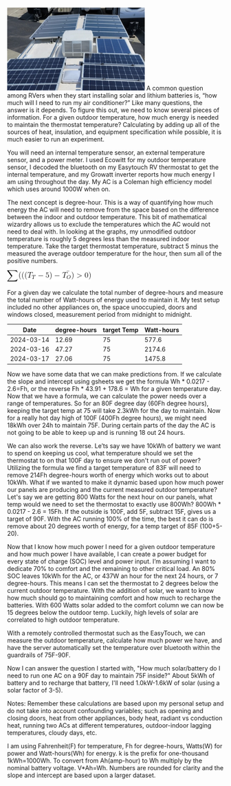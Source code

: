 
![ solar panels and Air Conditioning ](solarAC.jpg)
A common question among RVers when they start installing solar and lithium batteries is, “how much will I need to run my air conditioner?” Like many questions, the answer is it depends. To figure this out, we need to know several pieces of information. For a given outdoor temperature, how much energy is needed to maintain the thermostat temperature? Calculating by adding up all of the sources of heat, insulation, and equipment specification while possible, it is much easier to run an experiment. 

You will need an internal temperature sensor, an external temperature sensor, and a power meter. I used Ecowitt for my outdoor temperature sensor, I decoded the bluetooth on my Easytouch RV thermostat to get the internal temperature, and my Growatt inverter reports how much energy I am using throughout the day. My AC is a Coleman high efficiency model which uses around 1000W when on.

The next concept is degree-hour. This is a way of quantifying how much energy the AC will need to remove from the space based on the difference between the indoor and outdoor temperature. This bit of mathematical wizardry allows us to exclude the temperatures which the AC would not need to deal with. In looking at the graphs, my unmodified outdoor temperature is roughly 5 degrees less than the measured indoor temperature. Take the target thermostat temperature, subtract 5 minus the measured the average outdoor temperature for the hour, then sum all of the positive numbers.

![ \sum (((T_{T}-5)-\bar{T_{O})} > 0)](TempEq.png)
 
For a given day we calculate the total number of degree-hours and measure the total number of Watt-hours of energy used to maintain it. My test setup included no other appliances on, the space unoccupied, doors and windows closed, measurement period from midnight to midnight.

| Date       | degree-hours | target Temp | Watt-hours|
|------------|--------------|-------------|-----------|
| 2024-03-14 | 12.69        | 75          | 577.6     |
| 2024-03-16 | 47.27        | 75          | 2174.6    |
| 2024-03-17 | 27.06        | 75          | 1475.8    |


Now we have some data that we can make predictions from. If we calculate the slope and intercept using gsheets we get the formula  Wh * 0.0217 - 2.6=Fh, or the reverse Fh * 43.91 + 178.6 = Wh for a given temperature day. Now that we have a formula, we can calculate the power needs over a range of temperatures. So for an 80F degree day (60Fh degree hours), keeping the target temp at 75 will take 2.3kWh for the day to maintain. Now for a really hot day high of 100F (400Fh degree hours), we might need 18kWh over 24h to maintain 75F. During certain parts of the day the AC is not going to be able to keep up and is running 18 out 24 hours.

We can also work the reverse. Le’ts say we have 10kWh of battery we want to spend on keeping us cool, what temperature should we set the thermostat to on that 100F day to ensure we don't run out of power? Utilizing the formula we find a target temperature of 83F will need to remove 214Fh degree-hours worth of energy which works out to about 10kWh. What if we wanted to make it dynamic based upon how much power our panels are producing and the current measured outdoor temperature? Let's say we are getting 800 Watts for the next hour on our panels, what temp would we need to set the thermostat to exactly use 800Wh?  800Wh * 0.0217 - 2.6 = 15Fh. If the outside is 100F, add 5F, subtract 15F, gives us a target of 90F. With the AC running 100% of the time, the best it can do is remove about 20 degrees worth of energy, for a temp target of 85F (100+5-20).  

Now that I know how much power I need for a given outdoor temperature and how much power I have available, I can create a power budget for every state of charge (SOC) level and power input. I’m assuming I want to dedicate 70% to comfort and the remaining to other critical load. An 80% SOC leaves 10kWh for the AC, or 437W an hour for the next 24 hours, or 7 degree-hours. This means I can set the thermostat to 2 degrees below the current outdoor temperature. With the addition of solar, we want to know how much should go to maintaining comfort and how much to recharge the batteries. With 600 Watts solar added to the comfort column we can now be 15 degrees below the outdoor temp. Luckily, high levels of solar are correlated to high outdoor temperature. 

With a remotely controlled thermostat such as the EasyTouch, we can measure the outdoor temperature, calculate how much power we have, and have the server automatically set the temperature over bluetooth within the guardrails of 75F-90F. 

Now I can answer the question I started with, "How much solar/battery do I need to run one AC on a 90F day to maintain 75F inside?" About 5kWh of battery and to recharge that battery, I'll need 1.0kW-1.6kW of solar (using a solar factor of 3-5).

Notes: 
Remember these calculations are based upon my personal setup and do not take into account confounding variables; such as opening and closing doors, heat from other appliances, body heat, radiant vs conduction  heat, running two ACs at different temperatures, outdoor-indoor lagging temperatures, cloudy days, etc. 

I am using Fahrenheit(F) for temperature, Fh for degree-hours, Watts(W) for power and Watt-hours(Wh) for energy. k is the prefix for one-thousand 1kWh=1000Wh. To convert from Ah(amp-hour) to Wh multiply by the nominal battery voltage. V*Ah=Wh. Numbers are rounded for clarity and the slope and intercept are based upon a larger dataset.
